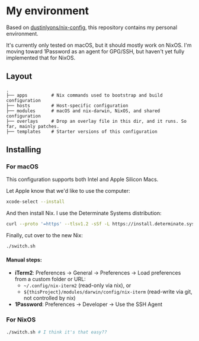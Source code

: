 # My environment

Based on [dustinlyons/nix-config](https://github.com/dustinlyons/nixos-config), this repository contains my personal environment.

It's currently only tested on macOS, but it should mostly work on NixOS. I'm moving toward 1Password as an agent for GPG/SSH, but haven't yet fully implemented that for NixOS.

## Layout

```
.
├── apps         # Nix commands used to bootstrap and build configuration
├── hosts        # Host-specific configuration
├── modules      # macOS and nix-darwin, NixOS, and shared configuration
├── overlays     # Drop an overlay file in this dir, and it runs. So far, mainly patches.
├── templates    # Starter versions of this configuration
```

## Installing

### For macOS

This configuration supports both Intel and Apple Silicon Macs.

Let Apple know that we'd like to use the computer:

```sh
xcode-select --install
```

And then install Nix. I use the Determinate Systems distribution:

```sh
curl --proto '=https' --tlsv1.2 -sSf -L https://install.determinate.systems/nix | sh -s -- install
```

Finally, cut over to the new Nix:

```sh
./switch.sh
```

#### Manual steps:

- **iTerm2**: Preferences -> General -> Preferences -> Load preferences from a custom folder or URL:
  - `~/.config/nix-iterm2` (read-only via nix), or
  - `${thisProject}/modules/darwin/config/nix-iterm` (read-write via git, not controlled by nix)
- **1Password**: Preferences -> Developer -> Use the SSH Agent

### For NixOS

```sh
./switch.sh # I think it's that easy??
```
